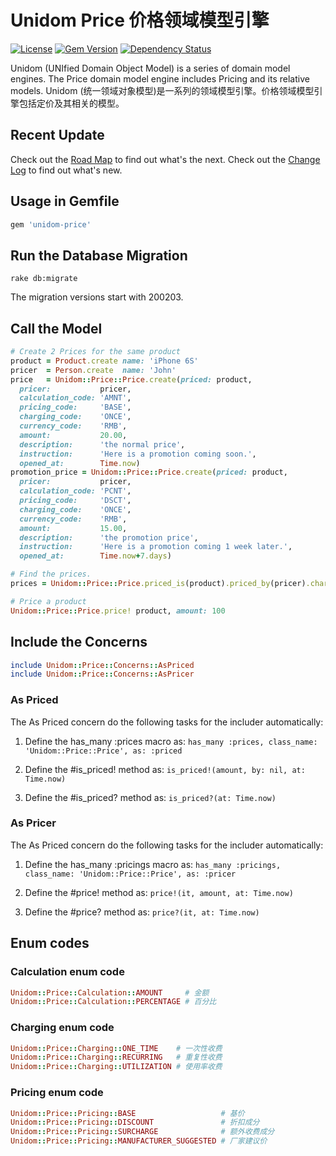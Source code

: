 # Unidom Price 价格领域模型引擎

[![License](https://img.shields.io/badge/license-MIT-green.svg)](http://opensource.org/licenses/MIT)
[![Gem Version](https://badge.fury.io/rb/unidom-price.svg)](https://badge.fury.io/rb/unidom-price)
[![Dependency Status](https://gemnasium.com/badges/github.com/topbitdu/unidom-price.svg)](https://gemnasium.com/github.com/topbitdu/unidom-price)

Unidom (UNIfied Domain Object Model) is a series of domain model engines. The Price domain model engine includes Pricing and its relative models.
Unidom (统一领域对象模型)是一系列的领域模型引擎。价格领域模型引擎包括定价及其相关的模型。



## Recent Update

Check out the [Road Map](ROADMAP.md) to find out what's the next.
Check out the [Change Log](CHANGELOG.md) to find out what's new.



## Usage in Gemfile

```ruby
gem 'unidom-price'
```



## Run the Database Migration

```shell
rake db:migrate
```
The migration versions start with 200203.



## Call the Model

```ruby
# Create 2 Prices for the same product
product = Product.create name: 'iPhone 6S'
pricer  = Person.create  name: 'John'
price   = Unidom::Price::Price.create(priced: product,
  pricer:           pricer,
  calculation_code: 'AMNT',
  pricing_code:     'BASE',
  charging_code:    'ONCE',
  currency_code:    'RMB',
  amount:           20.00,
  description:      'the normal price',
  instruction:      'Here is a promotion coming soon.',
  opened_at:        Time.now)
promotion_price = Unidom::Price::Price.create(priced: product,
  pricer:           pricer,
  calculation_code: 'PCNT',
  pricing_code:     'DSCT',
  charging_code:    'ONCE',
  currency_code:    'RMB',
  amount:           15.00,
  description:      'the promotion price',
  instruction:      'Here is a promotion coming 1 week later.',
  opened_at:        Time.now+7.days)

# Find the prices.
prices = Unidom::Price::Price.priced_is(product).priced_by(pricer).charging_coded_as('ONCE').currency_coded_as('RMB').valid_at.alive.first

# Price a product
Unidom::Price::Price.price! product, amount: 100
```



## Include the Concerns

```ruby
include Unidom::Price::Concerns::AsPriced
include Unidom::Price::Concerns::AsPricer
```

### As Priced

The As Priced concern do the following tasks for the includer automatically:

1. Define the has_many :prices macro as: ``has_many :prices, class_name: 'Unidom::Price::Price', as: :priced``

2. Define the #is_priced! method as: ``is_priced!(amount, by: nil, at: Time.now)``

3. Define the #is_priced? method as: ``is_priced?(at: Time.now)``

### As Pricer

The As Priced concern do the following tasks for the includer automatically:

1. Define the has_many :pricings macro as: ``has_many :pricings, class_name: 'Unidom::Price::Price', as: :pricer``

2. Define the #price! method as: ``price!(it, amount, at: Time.now)``

3. Define the #price? method as: ``price?(it, at: Time.now)``



## Enum codes

### Calculation enum code

```ruby
Unidom::Price::Calculation::AMOUNT     # 金额
Unidom::Price::Calculation::PERCENTAGE # 百分比
```

### Charging enum code

```ruby
Unidom::Price::Charging::ONE_TIME    # 一次性收费
Unidom::Price::Charging::RECURRING   # 重复性收费
Unidom::Price::Charging::UTILIZATION # 使用率收费
```

### Pricing enum code

```ruby
Unidom::Price::Pricing::BASE                   # 基价
Unidom::Price::Pricing::DISCOUNT               # 折扣成分
Unidom::Price::Pricing::SURCHARGE              # 额外收费成分
Unidom::Price::Pricing::MANUFACTURER_SUGGESTED # 厂家建议价
```

